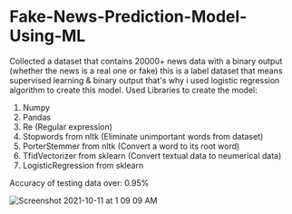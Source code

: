 # Fake-News-Prediction-Model-Using-ML
Collected a dataset that contains 20000+ news data with a binary output (whether the news is a real one or fake)
this is a label dataset that means supervised learning & binary output that's why i used logistic regression algorithm to
create this model.
Used Libraries to create the model:
1) Numpy
2) Pandas
3) Re (Regular expression)
4) Stopwords from nltk (Eliminate unimportant words from dataset)
5) PorterStemmer from nltk (Convert a word to its root word)
6) TfidVectorizer from sklearn (Convert textual data to neumerical data)
7) LogisticRegression from sklearn

Accuracy of testing data over: 0.95%

![Screenshot 2021-10-11 at 1 09 09 AM](https://user-images.githubusercontent.com/56561463/136710068-dd067fe7-3d69-42a0-84f5-59b5b2eb47f2.png)
